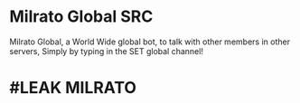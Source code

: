 # Milrato Global SRC
Milrato Global, a World Wide global bot, to talk with other members in other servers, Simply by typing in the SET global channel!

# #LEAK MILRATO
